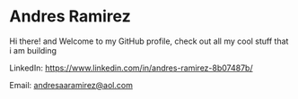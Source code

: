 # Andres Ramirez

Hi there! and Welcome to my GitHub profile, check out all my cool stuff that i am building

LinkedIn: https://www.linkedin.com/in/andres-ramirez-8b07487b/

Email: andresaaramirez@aol.com
